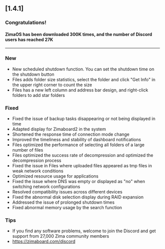 ## [1.4.1]
### Congratulations! 
#### ZimaOS has been downloaded 300K times, and the number of Discord users has reached 27K
---
### New
- New scheduled shutdown function. You can set the shutdown time on the shutdown button
- Files adds folder size statistics, select the folder and click "Get Info" in the upper right corner to count the size
- Files has a new left column and address bar design, and right-click folders to add star folders
### Fixed
- Fixed the issue of backup tasks disappearing or not being displayed in time
- Adapted display for Zimaboard2 in the system
- Shortened the response time of connection mode change
- Improved the timeliness and stability of dashboard notifications
- Files optimized the performance of selecting all folders of a large number of files
- Files optimized the success rate of decompression and optimized the decompression process
- Fixed the issue in Files where uploaded files appeared as tmp files in weak network conditions
- Optimized resource usage for applications
- Fixed the issue where DNS was empty or displayed as "no" when switching network configurations
- Resolved compatibility issues across different devices
- Fixed the abnormal disk selection display during RAID expansion
- Addressed the issue of prolonged shutdown times
- Fixed abnormal memory usage by the search function
### Tips
- If you find any software problems, welcome to join the Discord and get support from 27,000 Zima community members
- <a href="https://zimaboard.com/discord" target="_blank" style="color:blue">https://zimaboard.com/discord</a>